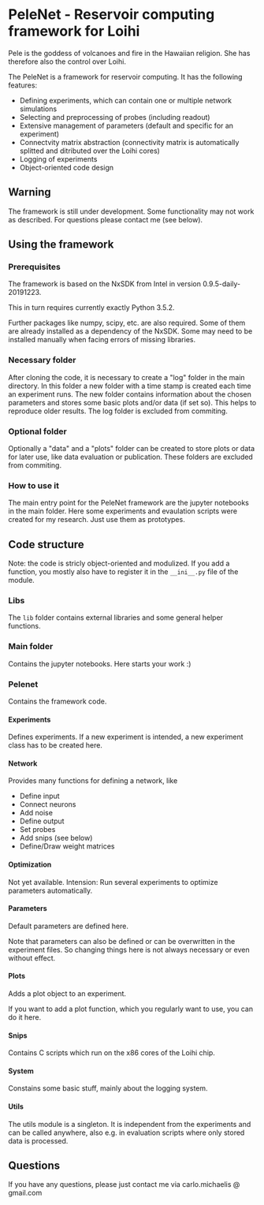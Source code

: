 # PeleNet - Reservoir computing framework for Loihi

Pele is the goddess of volcanoes and fire in the Hawaiian religion. She has therefore also the control over Loihi.

The PeleNet is a framework for reservoir computing. It has the following features:

* Defining experiments, which can contain one or multiple network simulations
* Selecting and preprocessing of probes (including readout)
* Extensive management of parameters (default and specific for an experiment)
* Connectvity matrix abstraction (connectivity matrix is automatically splitted and ditributed over the Loihi cores)
* Logging of experiments
* Object-oriented code design

## Warning

The framework is still under development. Some functionality may not work as described. For questions please contact me (see below).

## Using the framework

### Prerequisites

The framework is based on the NxSDK from Intel in version 0.9.5-daily-20191223.

This in turn requires currently exactly Python 3.5.2.

Further packages like numpy, scipy, etc. are also required. Some of them are already installed as a dependency of the NxSDK. Some may need to be installed manually when facing errors of missing libraries.

### Necessary folder

After cloning the code, it is necessary to create a "log" folder in the main directory. In this folder a new folder with a time stamp is created each time an experiment runs. The new folder contains information about the chosen parameters and stores some basic plots and/or data (if set so). This helps to reproduce older results. The log folder is excluded from commiting.

### Optional folder

Optionally a "data" and a "plots" folder can be created to store plots or data for later use, like data evaluation or publication. These folders are excluded from commiting.

### How to use it

The main entry point for the PeleNet framework are the jupyter notebooks in the main folder. Here some experiments and evaulation scripts were created for my research. Just use them as prototypes.

## Code structure

Note: the code is stricly object-oriented and modulized. If you add a function, you mostly also have to register it in the ``__ini__.py`` file of the module.

### Libs

The ``lib`` folder contains external libraries and some general helper functions.

### Main folder

Contains the jupyter notebooks. Here starts your work :)

### Pelenet

Contains the framework code.

#### Experiments

Defines experiments. If a new experiment is intended, a new experiment class has to be created here.

#### Network

Provides many functions for defining a network, like

* Define input
* Connect neurons
* Add noise
* Define output
* Set probes
* Add snips (see below)
* Define/Draw weight matrices

#### Optimization

Not yet available. Intension: Run several experiments to optimize parameters automatically.

#### Parameters

Default parameters are defined here.

Note that parameters can also be defined or can be overwritten in the experiment files. So changing things here is not always necessary or even without effect.

#### Plots

Adds a plot object to an experiment.

If you want to add a plot function, which you regularly want to use, you can do it here.

#### Snips

Contains C scripts which run on the x86 cores of the Loihi chip.

#### System

Constains some basic stuff, mainly about the logging system.

#### Utils

The utils module is a singleton. It is independent from the experiments and can be called anywhere, also e.g. in evaluation scripts where only stored data is processed.

## Questions

If you have any questions, please just contact me via carlo.michaelis @ gmail.com

